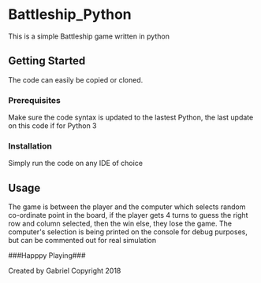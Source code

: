 # Battleship_Python
This is a simple Battleship game written in python


<!-- GETTING STARTED -->
## Getting Started

The code can easily be copied or cloned.

### Prerequisites

Make sure the code syntax is updated to the lastest Python, the last update on this code if for Python 3

### Installation

Simply run the code on any IDE of choice

<!-- USAGE EXAMPLES -->
## Usage

The game is between the player and the computer which selects random co-ordinate point in the board, if the player gets 4 turns to guess the right row and column selected, then the win else, they lose the game. The computer's selection is being printed on the console for debug purposes, but can be commented out for real simulation

###Happpy Playing###


Created by Gabriel Copyright 2018

